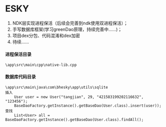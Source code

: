 # ESKY
<ol>
  <li>NDK层实现进程保活（后续会完善到ndk使用双进程保活）；</li>
  <li>手写数据库框架(学习greenDao原理，持续完善中......)；</li>
  <li>项目dex分包、代码混淆和dex加密</li>
  <li>待续......</li>
</ol>

#### 进程保活目录
    \app\src\main\cpp\native-lib.cpp

#### 数据库代码目录
    \app\src\main\java\com\bhesky\app\utils\sqlite
    插入
        User user = new User("tangjian", 29, "421583199202116632", "123456");
        BaseDaoFactory.getInstance().getBaseDao(User.class).insert(user));
    查找
        List<User> all = BaseDaoFactory.getInstance().getBaseDao(User.class).findAll();